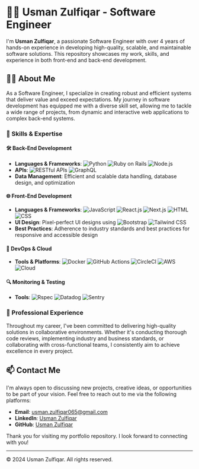 # 🧑‍💻 Usman Zulfiqar - Software Engineer

I'm **Usman Zulfiqar**, a passionate Software Engineer with over 4 years of hands-on experience in developing high-quality, scalable, and maintainable software solutions. This repository showcases my work, skills, and experience in both front-end and back-end development.

## 👨‍💻 About Me

As a Software Engineer, I specialize in creating robust and efficient systems that deliver value and exceed expectations. My journey in software development has equipped me with a diverse skill set, allowing me to tackle a wide range of projects, from dynamic and interactive web applications to complex back-end systems.

### 💼 Skills & Expertise

#### 🛠️ Back-End Development
- **Languages & Frameworks**: ![Python](https://img.shields.io/badge/-Python-3776AB?style=flat-square&logo=python&logoColor=white) ![Ruby on Rails](https://img.shields.io/badge/-Ruby%20on%20Rails-CC0000?style=flat-square&logo=ruby-on-rails&logoColor=white) ![Node.js](https://img.shields.io/badge/-Node.js-339933?style=flat-square&logo=node.js&logoColor=white)
- **APIs**: ![RESTful APIs](https://img.shields.io/badge/-RESTful%20APIs-green?style=flat-square&logo=api&logoColor=white) ![GraphQL](https://img.shields.io/badge/-GraphQL-E10098?style=flat-square&logo=graphql&logoColor=white)
- **Data Management**: Efficient and scalable data handling, database design, and optimization

#### 🌐 Front-End Development
- **Languages & Frameworks**: ![JavaScript](https://img.shields.io/badge/-JavaScript-F7DF1E?style=flat-square&logo=javascript&logoColor=black) ![React.js](https://img.shields.io/badge/-React.js-61DAFB?style=flat-square&logo=react&logoColor=black) ![Next.js](https://img.shields.io/badge/-Next.js-000000?style=flat-square&logo=next.js&logoColor=white) ![HTML](https://img.shields.io/badge/-HTML-E34F26?style=flat-square&logo=html5&logoColor=white) ![CSS](https://img.shields.io/badge/-CSS-1572B6?style=flat-square&logo=css3&logoColor=white)
- **UI Design**: Pixel-perfect UI designs using ![Bootstrap](https://img.shields.io/badge/-Bootstrap-7952B3?style=flat-square&logo=bootstrap&logoColor=white) ![Tailwind CSS](https://img.shields.io/badge/-Tailwind%20CSS-06B6D4?style=flat-square&logo=tailwind-css&logoColor=white)
- **Best Practices**: Adherence to industry standards and best practices for responsive and accessible design

#### 🚀 DevOps & Cloud
- **Tools & Platforms**: ![Docker](https://img.shields.io/badge/-Docker-2496ED?style=flat-square&logo=docker&logoColor=white) ![GitHub Actions](https://img.shields.io/badge/-GitHub%20Actions-2088FF?style=flat-square&logo=github-actions&logoColor=white) ![CircleCI](https://img.shields.io/badge/-CircleCI-343434?style=flat-square&logo=circleci&logoColor=white) ![AWS](https://img.shields.io/badge/-AWS-232F3E?style=flat-square&logo=amazon-aws&logoColor=white) ![Cloud](https://img.shields.io/badge/-Cloud%20Platforms-4285F4?style=flat-square&logo=google-cloud&logoColor=white)

#### 🔍 Monitoring & Testing
- **Tools**: ![Rspec](https://img.shields.io/badge/-Rspec-FF0000?style=flat-square&logo=rspec&logoColor=white) ![Datadog](https://img.shields.io/badge/-Datadog-632CA6?style=flat-square&logo=datadog&logoColor=white) ![Sentry](https://img.shields.io/badge/-Sentry-362D59?style=flat-square&logo=sentry&logoColor=white)

### 🧰 Professional Experience

Throughout my career, I've been committed to delivering high-quality solutions in collaborative environments. Whether it's conducting thorough code reviews, implementing industry and business standards, or collaborating with cross-functional teams, I consistently aim to achieve excellence in every project.

## 📫 Contact Me

I'm always open to discussing new projects, creative ideas, or opportunities to be part of your vision. Feel free to reach out to me via the following platforms:

- **Email**: [usman.zulfiqar065@gmail.com](mailto:usman.zulfiqar065@gmail.com)
- **LinkedIn**: [Usman Zulfiqar](https://www.linkedin.com/in/usman-zulfiqar)
- **GitHub**: [Usman Zulfiqar](https://github.com/usman-zulfiqar065)

Thank you for visiting my portfolio repository. I look forward to connecting with you!

---

© 2024 Usman Zulfiqar. All rights reserved.
